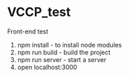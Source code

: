 # VCCP_test
Front-end test

1. npm install - to install node modules
2. npm run build - build the project
3. npm run server - start a server
4. open localhost:3000

